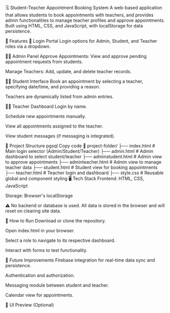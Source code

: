 🗓️ Student-Teacher Appointment Booking System
A web-based application that allows students to book appointments with teachers, and provides admin functionalities to manage teacher profiles and approve appointments. Built using HTML, CSS, and JavaScript, with localStorage for data persistence.

🔧 Features
🔑 Login Portal
Login options for Admin, Student, and Teacher roles via a dropdown.

👨‍🏫 Admin Panel
Approve Appointments: View and approve pending appointment requests from students.

Manage Teachers: Add, update, and delete teacher records.

👩‍🎓 Student Interface
Book an appointment by selecting a teacher, specifying date/time, and providing a reason.

Teachers are dynamically listed from admin entries.

🧑‍🏫 Teacher Dashboard
Login by name.

Schedule new appointments manually.

View all appointments assigned to the teacher.

View student messages (if messaging is integrated).

🧱 Project Structure
pgsql
Copy code
📁 project-folder/
├── index.html                 # Main login selector (Admin/Student/Teacher)
├── admin.html                 # Admin dashboard to select student/teacher
├── adminstudent.html          # Admin view to approve appointments
├── adminteacher.html          # Admin view to manage teacher data
├── student.html               # Student view for booking appointments
├── teacher.html               # Teacher login and dashboard
├── style.css                  # Reusable global and component styling
🖥️ Tech Stack
Frontend: HTML, CSS, JavaScript

Storage: Browser's localStorage

⚠️ No backend or database is used. All data is stored in the browser and will reset on clearing site data.

🧪 How to Run
Download or clone the repository.

Open index.html in your browser.

Select a role to navigate to its respective dashboard.

Interact with forms to test functionality.

🎯 Future Improvements
Firebase integration for real-time data sync and persistence.

Authentication and authorization.

Messaging module between student and teacher.

Calendar view for appointments.

📸 UI Preview (Optional)
